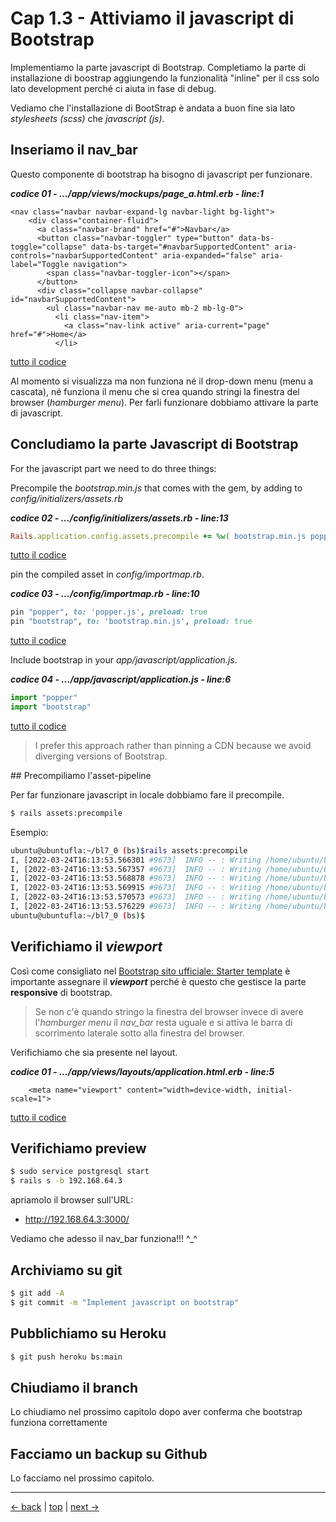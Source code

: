 # <a name="top"></a> Cap 1.3 - Attiviamo il javascript di Bootstrap

Implementiamo la parte javascript di Bootstrap.
Completiamo la parte di installazione di boostrap aggiungendo la funzionalità "inline" per il css solo lato development perché ci aiuta in fase di debug.

Vediamo che l'installazione di BootStrap è andata a buon fine sia lato *stylesheets (scss)* che *javascript (js)*.



## Inseriamo il nav_bar

Questo componente di bootstrap ha bisogno di javascript per funzionare.

***codice 01 - .../app/views/mockups/page_a.html.erb - line:1***

```html+erb
<nav class="navbar navbar-expand-lg navbar-light bg-light">
    <div class="container-fluid">
      <a class="navbar-brand" href="#">Navbar</a>
      <button class="navbar-toggler" type="button" data-bs-toggle="collapse" data-bs-target="#navbarSupportedContent" aria-controls="navbarSupportedContent" aria-expanded="false" aria-label="Toggle navigation">
        <span class="navbar-toggler-icon"></span>
      </button>
      <div class="collapse navbar-collapse" id="navbarSupportedContent">
        <ul class="navbar-nav me-auto mb-2 mb-lg-0">
          <li class="nav-item">
            <a class="nav-link active" aria-current="page" href="#">Home</a>
          </li>
```

[tutto il codice](https://github.com/flaviobordonidev/leanpubabrandnewcms/blob/master/01-base/21-bootstrap/02_04-views-mockups-page_a.html.erb)

Al momento si visualizza ma non funziona né il drop-down menu (menu a cascata), né funziona il menu che si crea quando stringi la finestra del browser (*hamburger menu*). Per farli funzionare dobbiamo attivare la parte di javascript.



## Concludiamo la parte Javascript di Bootstrap

For the javascript part we need to do three things:

Precompile the *bootstrap.min.js* that comes with the gem, by adding to *config/initializers/assets.rb*

***codice 02 - .../config/initializers/assets.rb - line:13***

```ruby
Rails.application.config.assets.precompile += %w( bootstrap.min.js popper.js )
```

[tutto il codice](https://github.com/flaviobordonidev/leanpubabrandnewcms/blob/master/01-base/21-bootstrap/02_05-config-initializers-assets.rb)


pin the compiled asset in *config/importmap.rb*.

***codice 03 - .../config/importmap.rb - line:10***

```ruby
pin "popper", to: 'popper.js', preload: true
pin "bootstrap", to: 'bootstrap.min.js', preload: true
```

[tutto il codice](https://github.com/flaviobordonidev/leanpubabrandnewcms/blob/master/01-base/21-bootstrap/02_06-config-importmap.rb)


Include bootstrap in your *app/javascript/application.js*.

***codice 04 - .../app/javascript/application.js - line:6***

```javascript
import "popper"
import "bootstrap"
```

[tutto il codice](https://github.com/flaviobordonidev/leanpubabrandnewcms/blob/master/01-base/21-bootstrap/02_07-javascript-application.js)


> I prefer this approach rather than pinning a CDN because we avoid diverging versions of Bootstrap.



## Precompiliamo l'asset-pipeline

Per far funzionare javascript in locale dobbiamo fare il precompile.

```bash
$ rails assets:precompile
```

Esempio:

```bash
ubuntu@ubuntufla:~/bl7_0 (bs)$rails assets:precompile
I, [2022-03-24T16:13:53.566301 #9673]  INFO -- : Writing /home/ubuntu/bl7_0/public/assets/application-204534d7b1a4e47d676e3382e816c317dc63cd220b60c4ee3a02a13a2cbd3a8c.js
I, [2022-03-24T16:13:53.567357 #9673]  INFO -- : Writing /home/ubuntu/bl7_0/public/assets/application-204534d7b1a4e47d676e3382e816c317dc63cd220b60c4ee3a02a13a2cbd3a8c.js.gz
I, [2022-03-24T16:13:53.568878 #9673]  INFO -- : Writing /home/ubuntu/bl7_0/public/assets/bootstrap.min-20a034247d4d545a7a2d49d62ee00c40f53f825562ed9d6c9af1ad42383e67f6.js
I, [2022-03-24T16:13:53.569915 #9673]  INFO -- : Writing /home/ubuntu/bl7_0/public/assets/bootstrap.min-20a034247d4d545a7a2d49d62ee00c40f53f825562ed9d6c9af1ad42383e67f6.js.gz
I, [2022-03-24T16:13:53.570573 #9673]  INFO -- : Writing /home/ubuntu/bl7_0/public/assets/popper-f6f216e33a146423f2ff236cdf13e2b7472a4333e26a59bfafd1d42383c61682.js
I, [2022-03-24T16:13:53.576229 #9673]  INFO -- : Writing /home/ubuntu/bl7_0/public/assets/popper-f6f216e33a146423f2ff236cdf13e2b7472a4333e26a59bfafd1d42383c61682.js.gz
ubuntu@ubuntufla:~/bl7_0 (bs)$
```



## Verifichiamo il *viewport*

Così come consigliato nel [Bootstrap sito ufficiale: Starter template](https://getbootstrap.com/docs/5.1/getting-started/introduction/#starter-template) è importante assegnare il ***viewport*** perché è questo che gestisce la parte **responsive** di bootstrap.

> Se non c'è quando stringo la finestra del browser invece di avere l'*hamburger menu* il *nav_bar* resta uguale e si attiva le barra di scorrimento laterale sotto alla finestra del browser.

Verifichiamo che sia presente nel layout.

***codice 01 - .../app/views/layouts/application.html.erb - line:5***

```html+erb
    <meta name="viewport" content="width=device-width, initial-scale=1">
```

[tutto il codice](https://github.com/flaviobordonidev/leanpubabrandnewcms/blob/master/01-base/21-bootstrap/03_01-views-layouts-application.html.erb)



## Verifichiamo preview

```bash
$ sudo service postgresql start
$ rails s -b 192.168.64.3
```

apriamolo il browser sull'URL:

* http://192.168.64.3:3000/

Vediamo che adesso il nav_bar funziona!!! ^_^



## Archiviamo su git

```bash
$ git add -A
$ git commit -m "Implement javascript on bootstrap"
```



## Pubblichiamo su Heroku

```bash
$ git push heroku bs:main
```



## Chiudiamo il branch

Lo chiudiamo nel prossimo capitolo dopo aver conferma che bootstrap funziona correttamente



## Facciamo un backup su Github

Lo facciamo nel prossimo capitolo.



---

[<- back](https://github.com/flaviobordonidev/leanpubabrandnewcms/blob/master/02-bootstrap/01-install/02_00-install-bootstrap-it.md)
 | [top](#top) |
[next ->](https://github.com/flaviobordonidev/leanpubabrandnewcms/blob/master/02-bootstrap/01-install/04_00-bootstrap_icons-it.md)
